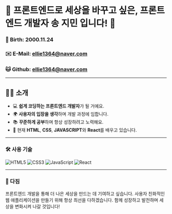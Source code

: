 # 🌟 프론트엔드로 세상을 바꾸고 싶은, 프론트엔드 개발자 송 지민 입니다! 🌟

### 🎂 Birth: 2000.11.24  
### ✉️ E-Mail: [ellie1364@naver.com](mailto:ellie1364@naver.com)  
### 🐱 Github: [ellie1364@naver.com](https://github.com/usessss)

---

## 🙋‍♀️ 소개
- 💻 **쉽게 코딩하는 프론트엔드 개발자**가 될 거예요.
- 🌍 **사용자의 입장을 생각**하며 개발 과정에 임합니다.
- 📚 **꾸준하게 공부**하며 항상 성장하려고 노력해요.
- 🌱 현재 **HTML**, **CSS**, **JAVASCRIPT**와 **React**를 배우고 있습니다.

---

### 🛠️ 사용 기술
![HTML5](https://img.shields.io/badge/HTML5-E34F26.svg?&style=for-the-badge&logo=HTML5&logoColor=white)
![CSS3](https://img.shields.io/badge/CSS3-1572B6.svg?&style=for-the-badge&logo=CSS3&logoColor=white)
![JavaScript](https://img.shields.io/badge/JavaScript-F7DF1E.svg?&style=for-the-badge&logo=JavaScript&logoColor=white)
![React](https://img.shields.io/badge/React-61DAFB.svg?&style=for-the-badge&logo=React&logoColor=white)


---

### 🌈 다짐
프론트엔드 개발을 통해 더 나은 세상을 만드는 데 기여하고 싶습니다.
사용자 친화적인 웹 애플리케이션을 만들기 위해 항상 최선을 다하겠습니다.
함께 성장하고 발전하며 세상을 변화시켜 나갈 것입니다!

